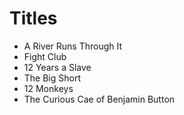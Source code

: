 # Titles

- A River Runs Through It
- Fight Club
- 12 Years a Slave
- The Big Short
- 12 Monkeys
- The Curious Cae of Benjamin Button
